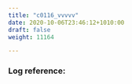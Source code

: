 ```yaml
---
title: "c0116_vvvvv"
date: 2020-10-06T23:46:12+1010:00
draft: false
weight: 11164

---
```


### Log reference: <no value>

```
